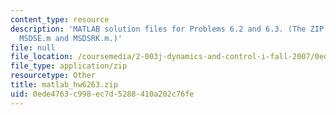 ```yaml
---
content_type: resource
description: 'MATLAB solution files for Problems 6.2 and 6.3. (The ZIP file contains:
  MSDSE.m and MSDSRK.m.)'
file: null
file_location: /coursemedia/2-003j-dynamics-and-control-i-fall-2007/0ede4763c998ec7d5288410a202c76fe_matlab_hw6263.zip
file_type: application/zip
resourcetype: Other
title: matlab_hw6263.zip
uid: 0ede4763-c998-ec7d-5288-410a202c76fe
---
```

